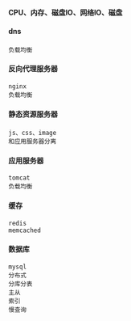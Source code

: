 #### CPU、内存、磁盘IO、网络IO、磁盘

#### dns

    负载均衡

#### 反向代理服务器

    nginx
    负载均衡

#### 静态资源服务器

    js、css、image
    和应用服务器分离

#### 应用服务器

    tomcat
    负载均衡

#### 缓存

    redis
    memcached

#### 数据库

    mysql
    分布式
    分库分表
    主从
    索引
    慢查询

